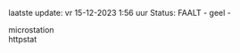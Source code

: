 laatste update: 
vr 15-12-2023  1:56   uur 
Status: FAALT - geel - 
<div class="service Y">microstation</div><div class="service G">httpstat</div>